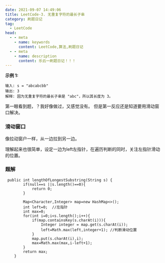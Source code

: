 ```yaml
---
date: 2021-09-07 14:49:06
title: LeetCode-3. 无重复字符的最长子串
category: 刷题日记
tag:
  - LeetCode
head:
  - - meta
    - name: keywords
      content: LeetCode,算法,刷题日记
  - - meta
    - name: description
      content: 乐云一刷题日记！！！
---
```

**示例 1:**
```
输入: s = "abcabcbb"
输出: 3 
解释: 因为无重复字符的最长子串是 "abc"，所以其长度为 3。
```
第一眼看到题，？我好像做过，又感觉没有。
但是第一反应还是知道要用滑动窗口解决。

### 滑动窗口

像拉动窗户一样，从一边拉到另一边。

理解起来也很简单，设定一边为left左指针，在遍历判断的同时，关注左指针滑动的位置。

### 题解
````
 public int lengthOfLongestSubstring(String s) {
        if(null==s ||s.length()==0){
            return 0;
        }
        
        Map<Character,Integer> map=new HashMap<>();
        int left=0;  //左指针
        int max=0;
        for(int i=0;i<s.length();i++){
            if(map.containsKey(s.charAt(i))){
                Integer integer = map.get(s.charAt(i));
                left=Math.max(left,integer+1); //判断滑动位置
            }
            map.put(s.charAt(i),i);
            max=Math.max(max,i-left+1);
        }
        return max;
    }
````
